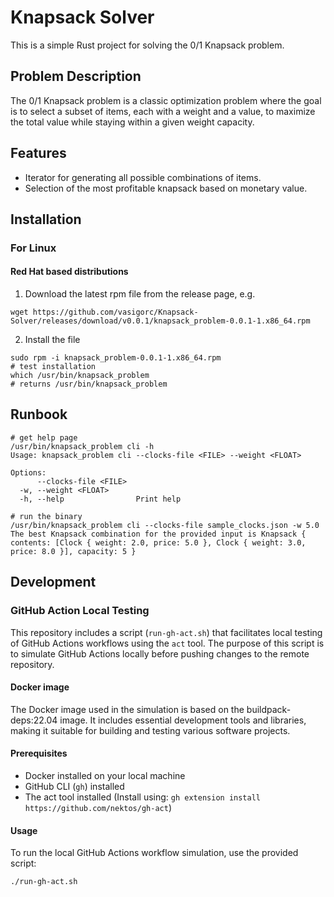 # Knapsack Solver

This is a simple Rust project for solving the 0/1 Knapsack problem.

## Problem Description

The 0/1 Knapsack problem is a classic optimization problem where the goal is to select a subset of items, each with a weight and a value, to maximize the total value while staying within a given weight capacity.

## Features

- Iterator for generating all possible combinations of items.
- Selection of the most profitable knapsack based on monetary value.

## Installation

### For Linux

#### Red Hat based distributions

1. Download the latest rpm file from the release page, e.g.

```shell
wget https://github.com/vasigorc/Knapsack-Solver/releases/download/v0.0.1/knapsack_problem-0.0.1-1.x86_64.rpm
```

2. Install the file

```shel
sudo rpm -i knapsack_problem-0.0.1-1.x86_64.rpm
# test installation
which /usr/bin/knapsack_problem
# returns /usr/bin/knapsack_problem
```

## Runbook

```shell
# get help page
/usr/bin/knapsack_problem cli -h
Usage: knapsack_problem cli --clocks-file <FILE> --weight <FLOAT>

Options:
      --clocks-file <FILE>
  -w, --weight <FLOAT>
  -h, --help                Print help

# run the binary
/usr/bin/knapsack_problem cli --clocks-file sample_clocks.json -w 5.0
The best Knapsack combination for the provided input is Knapsack { contents: [Clock { weight: 2.0, price: 5.0 }, Clock { weight: 3.0, price: 8.0 }], capacity: 5 }
```

## Development

### GitHub Action Local Testing

This repository includes a script (`run-gh-act.sh`) that facilitates local testing of GitHub 
Actions workflows using the `act` tool. The purpose of this script is to simulate GitHub Actions 
locally before pushing changes to the remote repository.

#### Docker image

The Docker image used in the simulation is based on the buildpack-deps:22.04 image. It includes 
essential development tools and libraries, making it suitable for building and testing various software projects.

#### Prerequisites

- Docker installed on your local machine
- GitHub CLI (`gh`) installed
- The act tool installed (Install using: `gh extension install https://github.com/nektos/gh-act`)

#### Usage

To run the local GitHub Actions workflow simulation, use the provided script:

```bash
./run-gh-act.sh
```

